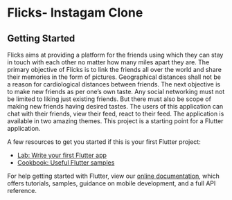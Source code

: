# Flicks- Instagam Clone

## Getting Started
Flicks aims at providing a platform for the friends using which they can stay in touch with each other no matter how many miles apart they are.
The primary objective of Flicks is to link the friends all over the world and share their memories in the form of pictures. Geographical distances shall not be a reason for cardiological distances between friends.
The next objective is to make new friends as per one’s own taste. Any social networking must not be limited to liking just existing friends. But there must also be scope of making new friends having desired tastes.
The users of this application can chat with their friends, view their feed, react to their feed.
The application is available in two amazing themes.
This project is a starting point for a Flutter application.

A few resources to get you started if this is your first Flutter project:

- [Lab: Write your first Flutter app](https://flutter.dev/docs/get-started/codelab)
- [Cookbook: Useful Flutter samples](https://flutter.dev/docs/cookbook)

For help getting started with Flutter, view our
[online documentation](https://flutter.dev/docs), which offers tutorials,
samples, guidance on mobile development, and a full API reference.
